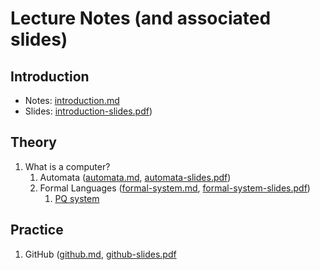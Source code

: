 # Lecture Notes (and associated slides)

## Introduction 

- Notes: [introduction.md](introduction.md)
- Slides: [introduction-slides.pdf](introduction-slides.pdf))

## Theory

1. What is a computer? 
   1. Automata ([automata.md](theory/automata.md), [automata-slides.pdf](theory/automata-slides.pdf))
   1. Formal Languages ([formal-system.md](theory/formal-system.md), [formal-system-slides.pdf](theory/formal-system-slides.pdf))
      1. [PQ system](theory/pq-system.md)

## Practice

1. GitHub ([github.md](practice/github.md), [github-slides.pdf](practice/github-slides.pdf) 
